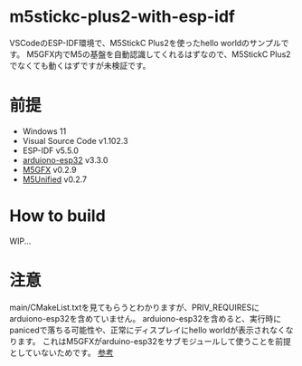 # m5stickc-plus2-with-esp-idf
VSCodeのESP-IDF環境で、M5StickC Plus2を使ったhello worldのサンプルです。
M5GFX内でM5の基盤を自動認識してくれるはずなので、M5StickC Plus2でなくても動くはずですが未検証です。

# 前提
* Windows 11
* Visual Source Code v1.102.3
* ESP-IDF v5.5.0
* [arduiono-esp32](https://github.com/espressif/arduino-esp32) v3.3.0
* [M5GFX](https://github.com/m5stack/M5GFX) v0.2.9
* [M5Unified](https://github.com/m5stack/M5Unified) v0.2.7

# How to build
WIP...

# 注意
main/CMakeList.txtを見てもらうとわかりますが、PRIV_REQUIRESにarduiono-esp32を含めていません。
arduiono-esp32を含めると、実行時にpanicedで落ちる可能性や、正常にディスプレイにhello worldが表示されなくなります。
これはM5GFXがarduino-esp32をサブモジュールして使うことを前提としていないためです。
[参考](https://github.com/m5stack/M5Unified/issues/36)
